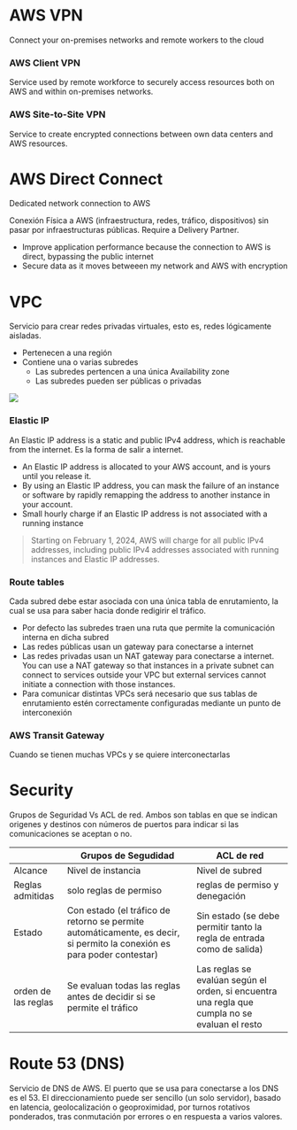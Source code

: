 # AWS VPN

Connect your on-premises networks and remote workers to the cloud

### AWS Client VPN

Service used by remote workforce to securely access resources both on AWS and within on-premises networks.

### AWS Site-to-Site VPN

Service to create encrypted connections between own data centers and AWS resources.


# AWS Direct Connect

Dedicated network connection to AWS

Conexión Física a AWS (infraestructura, redes, tráfico, dispositivos) sin pasar por infraestructuras públicas. Require a Delivery Partner.

* Improve application performance because the connection to AWS is direct, bypassing the public internet
* Secure data as it moves betweeen my network and AWS with encryption


# VPC

Servicio para crear redes privadas virtuales, esto es, redes lógicamente aisladas.

* Pertenecen a una región
* Contiene una o varias subredes
    * Las subredes pertencen a una única Availability zone
    * Las subredes pueden ser públicas o privadas

![](https://docs.aws.amazon.com/images/vpc/latest/userguide/images/how-it-works.png)

### Elastic IP

An Elastic IP address is a static and public IPv4 address, which is reachable from the internet. Es la forma de salir a internet.

* An Elastic IP address is allocated to your AWS account, and is yours until you release it.
* By using an Elastic IP address, you can mask the failure of an instance or software by rapidly remapping the address to another instance in your account.
* Small hourly charge if an Elastic IP address is not associated with a running instance

> Starting on February 1, 2024, AWS will charge for all public IPv4 addresses, including public IPv4 addresses associated with running instances and Elastic IP addresses.

### Route tables

Cada subred debe estar asociada con una única tabla de enrutamiento, la cual se usa para saber hacia donde redigirir el tráfico.
* Por defecto las subredes traen una ruta que permite la comunicación interna en dicha subred
* Las redes públicas usan un gateway para conectarse a internet
* Las redes privadas usan un NAT gateway para conectarse a internet. You can use a NAT gateway so that instances in a private subnet can connect to services outside your VPC but external services cannot initiate a connection with those instances.
* Para comunicar distintas VPCs será necesario que sus tablas de enrutamiento estén correctamente configuradas mediante un punto de interconexión


### AWS Transit Gateway

Cuando se tienen muchas VPCs y se quiere interconectarlas


# Security

Grupos de Seguridad Vs ACL de red. Ambos son tablas en que se indican origenes y destinos con números de puertos para indicar si las comunicaciones se aceptan o no.

| | Grupos de Segudidad | ACL de red 
| --- | --- | --- 
| Alcance | Nivel de instancia | Nivel de subred 
| Reglas admitidas | solo reglas de permiso | reglas de permiso y denegación 
| Estado | Con estado (el tráfico de retorno se permite automáticamente, es decir, si permito la conexión es para poder contestar) | Sin estado (se debe permitir tanto la regla de entrada como de salida)
| orden de las reglas | Se evaluan todas las reglas antes de decidir si se permite el tráfico | Las reglas se evalúan según el orden, si encuentra una regla que cumpla no se evaluan el resto


# Route 53 (DNS)

Servicio de DNS de AWS. El puerto que se usa para conectarse a los DNS es el 53. El direccionamiento puede ser sencillo (un solo servidor), basado en latencia, geolocalización o geoproximidad, por turnos rotativos ponderados, tras conmutación por errores o en respuesta a varios valores. 